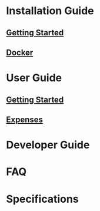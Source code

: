 # Installation Guide

## [Getting Started](https://github.com/opensourcepos/opensourcepos/wiki/DOCS-USERS-Getting-Started-installations#local-docker-install)
## [Docker](https://github.com/opensourcepos/opensourcepos/wiki/DOCS-USERS-Extras-for-Docker-cloud-maintenance)

# User Guide

## [Getting Started](https://github.com/opensourcepos/opensourcepos/wiki/DOCS-USERS-Getting-Started-usage)
## [Expenses](https://github.com/opensourcepos/opensourcepos/wiki/DOCS-USERS-Expenses)

# Developer Guide

# FAQ

# Specifications


